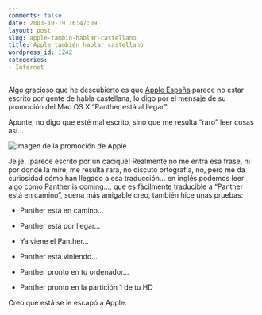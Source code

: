 ```yaml
---
comments: false
date: 2003-10-19 16:47:09
layout: post
slug: apple-tambin-hablar-castellano
title: Apple también hablar castellano
wordpress_id: 1242
categories:
- Internet
---
```


Algo gracioso que he descubierto es que [Apple España](http://www.apple.com/es/) parece no estar escrito por gente de habla castellana, lo digo por el mensaje de su promoción del Mac OS X “Panther está al llegar”.





Apunte, no digo que esté mal escrito, sino que me resulta “raro” leer cosas así…





![Imagen de la promoción de Apple](http://www.minid.net/images/panther.png)





Je je, ¡parece escrito por un cacique! Realmente no me entra esa frase, ni por donde la mire, me resulta rara, no discuto ortografía, no, pero me da curiosidad cómo han llegado a esa traducción… en inglés podemos leer algo como Panther is coming…, que es fácilmente traducible a “Panther está en camino”, suena más amigable creo, también hice unas pruebas:





  


  * Panther está en camino…


  * Panther está por llegar…


  * Ya viene el Panther…


  * Panther está viniendo…


  * Panther pronto en tu ordenador…


  * Panther pronto en la partición 1 de tu HD





Creo que está se le escapó a Apple.




 
